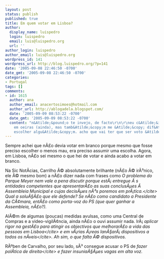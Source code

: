 ```yaml
---
layout: post
status: publish
published: true
title: Em quem votar em Lisboa?
author:
  display_name: luispedro
  login: luispedro
  email: luis@luispedro.org
  url: ''
author_login: luispedro
author_email: luis@luispedro.org
wordpress_id: 141
wordpress_url: http://blog.luispedro.org/?p=141
date: '2005-09-08 22:46:50 -0700'
date_gmt: '2005-09-08 22:46:50 -0700'
categories:
- Portugal
tags: []
comments:
- id: 1615
  author: ana
  author_email: anacertosimoes@hotmail.com
  author_url: http://ablogadela.blogspot.com/
  date: '2005-09-09 08:53:22 -0700'
  date_gmt: '2005-09-09 08:53:22 -0700'
  content: "n&Atilde;&pound;o te invejo, de facto\r\n\r\neu c&Atilde;&iexcl; voto
    em oeiras (ainda), mas tamb&Atilde;&copy;m me &Atilde;&copy; dif&Atilde;&shy;cil
    escolher algu&Atilde;&copy;m. acho que vai ter que ser voto &Atilde;&ordm;til..."
---
```

<p>Sempre achei que n&Atilde;&pound;o devia votar em branco porque mesmo que fosse preciso escolher o menos mau, era preciso assumir uma escolha. Agora, em Lisboa, n&Atilde;&pound;o sei mesmo o que hei de votar e ainda acabo a votar em branco.</p>
<p>Na Sic Not&Atilde;&shy;cias, Carrilho &Atilde;&copy; absolutamente brilhante (n&Atilde;&pound;o &Atilde;&copy; ir&Atilde;&sup3;nico, ele &Atilde;&copy; mesmo bom) a n&Atilde;&pound;o dizer nada com frases como <cite>O problema do Parque Meyer nem vale a pena discutir porque est&Atilde;&iexcl; entregue &Atilde;&nbsp;s entidades competentes que apresentar&Atilde;&pound;o as suas conclus&Atilde;&micro;es &Atilde;&nbsp; Assembleia Municipal e cujas decis&Atilde;&micro;es n&Atilde;&sup3;s poremos em pr&Atilde;&iexcl;tica.<&#47;cite> Qual a solu&Atilde;&sect;&Atilde;&pound;o que ele defende? Se n&Atilde;&pound;o como candidato a Presidente da C&Atilde;&cent;mara, ent&Atilde;&pound;o como porta-voz do PS (que quer ganhar a Assembleia, n&Atilde;&pound;o?).</p>
<p>Al&Atilde;&copy;m de algumas (poucas) medidas avulsas, como uma Central de Compras e a video-vigil&Atilde;&cent;ncia, ainda n&Atilde;&pound;o o ouvi assumir nada. Ir&Atilde;&iexcl; <cite>aplicar rigor na gest&Atilde;&pound;o para atingir os objectivos que melhorar&Atilde;&pound;o a vida das pessoas em Lisboa<&#47;cite> e em v&Atilde;&iexcl;rias &Atilde;&iexcl;reas <cite>lan&Atilde;&sect;ar&Atilde;&iexcl; dispositivos a todos os n&Atilde;&shy;veis<&#47;cite>.  Ah sim, o que falta &Atilde;&copy; dispositivos.</p>
<p>R&Atilde;&ordm;ben de Carvalho, por seu lado, s&Atilde;&sup3; consegue acusar o PS de <cite>fazer pol&Atilde;&shy;tica de direita<&#47;cite> e fazer insunia&Atilde;&sect;&Atilde;&micro;es vagas em alta voz.</p>
